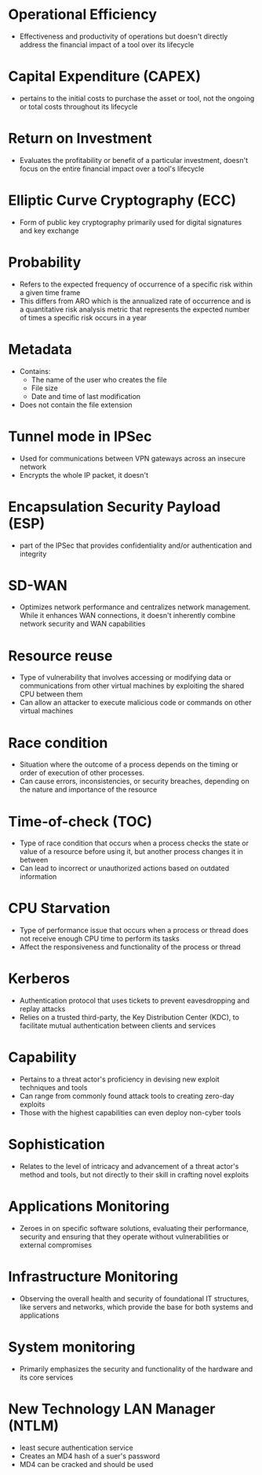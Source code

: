 # Operational Efficiency
- Effectiveness and productivity of operations but doesn't directly address the financial impact of a tool over its lifecycle
# Capital Expenditure (CAPEX)
- pertains to the initial costs to purchase the asset or tool, not the ongoing or total costs throughout its lifecycle
# Return on Investment
- Evaluates the profitability or benefit of a particular investment, doesn't focus on the entire financial impact over a tool's lifecycle
# Elliptic Curve Cryptography (ECC)
- Form of public key cryptography primarily used for digital signatures and key exchange
# Probability
- Refers to the expected frequency of occurrence of a specific risk within a given time frame
- This differs from ARO which is the annualized rate of occurrence and is a quantitative risk analysis metric that represents the expected number of times a specific risk occurs in a year
# Metadata
- Contains:
	- The name of the user who creates the file
	- File size
	- Date and time of last modification
- Does not contain the file extension
# Tunnel mode in IPSec
- Used for communications between VPN gateways across an insecure network
- Encrypts the whole IP packet, it doesn't
# Encapsulation Security Payload (ESP)
- part of the IPSec that provides confidentiality and/or authentication and integrity
# SD-WAN
- Optimizes network performance and centralizes network management. While it enhances WAN connections, it doesn't inherently combine network security and WAN capabilities
# Resource reuse
- Type of vulnerability that involves accessing or modifying data or communications from other virtual machines by exploiting the shared CPU between them
- Can allow an attacker to execute malicious code or commands on other virtual machines
# Race condition
- Situation where the outcome of a process depends on the timing or order of execution of other processes.
- Can cause errors, inconsistencies, or security breaches, depending on the nature and importance of the resource
# Time-of-check (TOC)
- Type of race condition that occurs when a process checks the state or value of a resource before using it, but another process changes it in between
- Can lead to incorrect or unauthorized actions based on outdated information
# CPU Starvation
- Type of performance issue that occurs when a process or thread does not receive enough CPU time to perform its tasks
- Affect the responsiveness and functionality of the process or thread
# Kerberos
- Authentication protocol that uses tickets to prevent eavesdropping and replay attacks
- Relies on a trusted third-party, the Key Distribution Center (KDC), to facilitate mutual authentication between clients and services
# Capability
- Pertains to a threat actor's proficiency in devising new exploit techniques and tools
- Can range from commonly found attack tools to creating zero-day exploits
- Those with the highest capabilities can even deploy non-cyber tools
# Sophistication
- Relates to the level of intricacy and advancement of a threat actor's method and tools, but not directly to their skill in crafting novel exploits
# Applications Monitoring
- Zeroes in on specific software solutions, evaluating their performance, security and ensuring that they operate without vulnerabilities or external compromises
# Infrastructure Monitoring
- Observing the overall health and security of foundational IT structures, like servers and networks, which provide the base for both systems and applications
# System monitoring
- Primarily emphasizes the security and functionality of the hardware and its core services
# New Technology LAN Manager (NTLM)
- least secure authentication service
- Creates an MD4 hash of a suer's password
- MD4 can be cracked and should be used
